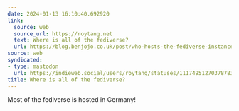 ```yaml
---
date: 2024-01-13 16:10:40.692920
link:
  source: web
  source_url: https://roytang.net
  text: Where is all of the fediverse?
  url: https://blog.benjojo.co.uk/post/who-hosts-the-fediverse-instances
source: web
syndicated:
- type: mastodon
  url: https://indieweb.social/users/roytang/statuses/111749512703787832
title: Where is all of the fediverse?
---
```


Most of the fediverse is hosted in Germany!